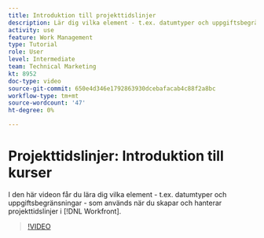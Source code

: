 ```yaml
---
title: Introduktion till projekttidslinjer
description: Lär dig vilka element - t.ex. datumtyper och uppgiftsbegränsningar - som används när du skapar och hanterar projekttidslinjer i [!DNL  Workfront].
activity: use
feature: Work Management
type: Tutorial
role: User
level: Intermediate
team: Technical Marketing
kt: 8952
doc-type: video
source-git-commit: 650e4d346e1792863930dcebafacab4c88f2a8bc
workflow-type: tm+mt
source-wordcount: '47'
ht-degree: 0%

---
```


# Projekttidslinjer: Introduktion till kurser

I den här videon får du lära dig vilka element - t.ex. datumtyper och uppgiftsbegränsningar - som används när du skapar och hanterar projekttidslinjer i [!DNL  Workfront].

>[!VIDEO](https://video.tv.adobe.com/v/335212/?quality=12&learn=on)
